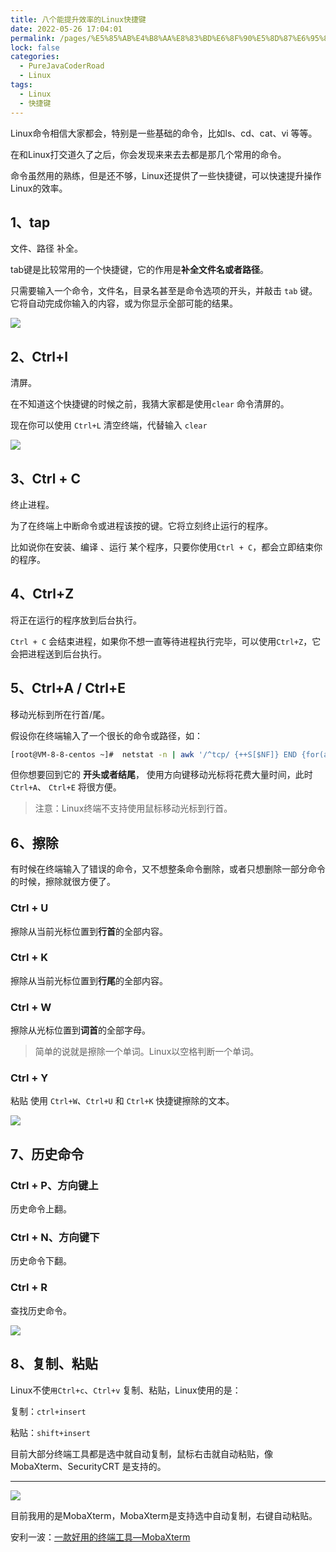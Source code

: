 ```yaml
---
title: 八个能提升效率的Linux快捷键
date: 2022-05-26 17:04:01
permalink: /pages/%E5%85%AB%E4%B8%AA%E8%83%BD%E6%8F%90%E5%8D%87%E6%95%88%E7%8E%87%E7%9A%84Linux%E5%BF%AB%E6%8D%B7%E9%94%AE
lock: false
categories: 
  - PureJavaCoderRoad
  - Linux
tags: 
  - Linux
  - 快捷键
---
```

 Linux命令相信大家都会，特别是一些基础的命令，比如ls、cd、cat、vi 等等。

在和Linux打交道久了之后，你会发现来来去去都是那几个常用的命令。

 命令虽然用的熟练，但是还不够，Linux还提供了一些快捷键，可以快速提升操作Linux的效率。



## 1、tap

文件、路径 补全。

tab键是比较常用的一个快捷键，它的作用是**补全文件名或者路径**。

只需要输入一个命令，文件名，目录名甚至是命令选项的开头，并敲击 `tab` 键。 它将自动完成你输入的内容，或为你显示全部可能的结果。

![](https://cdn.jsdelivr.net/gh/DogerRain/image@main/img/image-20210315111106323.png)

## 2、Ctrl+l 

清屏。

在不知道这个快捷键的时候之前，我猜大家都是使用`clear` 命令清屏的。

现在你可以使用 `Ctrl+L` 清空终端，代替输入 `clear`

![](https://cdn.jsdelivr.net/gh/DogerRain/image@main/img/image-20210315111019370.png)

## 3、Ctrl + C 

终止进程。

为了在终端上中断命令或进程该按的键。它将立刻终止运行的程序。

比如说你在安装、编译 、运行 某个程序，只要你使用`Ctrl + C`，都会立即结束你的程序。

## 4、Ctrl+Z

 将正在运行的程序放到后台执行。

 `Ctrl + C`  会结束进程，如果你不想一直等待进程执行完毕，可以使用`Ctrl+Z`，它会把进程送到后台执行。



## 5、Ctrl+A / Ctrl+E

移动光标到所在行首/尾。

假设你在终端输入了一个很长的命令或路径，如：
```bash
[root@VM-8-8-centos ~]#  netstat -n | awk '/^tcp/ {++S[$NF]} END {for(a in S) print a, S[a]}'
```

但你想要回到它的 **开头或者结尾**， 使用方向键移动光标将花费大量时间，此时 `Ctrl+A`、 `Ctrl+E` 将很方便。 
> 注意：Linux终端不支持使用鼠标移动光标到行首。



## 6、擦除

有时候在终端输入了错误的命令，又不想整条命令删除，或者只想删除一部分命令的时候，擦除就很方便了。

### Ctrl + U

擦除从当前光标位置到**行首**的全部内容。

### Ctrl + K

擦除从当前光标位置到**行尾**的全部内容。

### Ctrl + W

擦除从光标位置到**词首**的全部字母。

> 简单的说就是擦除一个单词。Linux以空格判断一个单词。

### Ctrl + Y

粘贴 使用 `Ctrl+W`、`Ctrl+U` 和 `Ctrl+K` 快捷键擦除的文本。

 ![](https://cdn.jsdelivr.net/gh/DogerRain/image@main/Home/Linux20210323.gif)

## 7、历史命令

###  Ctrl + P、方向键上

历史命令上翻。

### Ctrl + N、方向键下

历史命令下翻。

### Ctrl + R

查找历史命令。

![](https://cdn.jsdelivr.net/gh/DogerRain/image@main/Home/Linux20210323-1.gif)

## 8、复制、粘贴

Linux不使`用Ctrl+c`、`Ctrl+v` 复制、粘贴，Linux使用的是：

复制：`ctrl+insert`

粘贴：`shift+insert`

目前大部分终端工具都是选中就自动复制，鼠标右击就自动粘贴，像MobaXterm、SecurityCRT 是支持的。

---

![](https://cdn.jsdelivr.net/gh/DogerRain/image@main/img/image-20210323172610829.png)

目前我用的是MobaXterm，MobaXterm是支持选中自动复制，右键自动粘贴。

安利一波：[一款好用的终端工具—MobaXterm](https://mp.weixin.qq.com/s/Z3cYlTLLN4cO-FzoTL0pSw)

